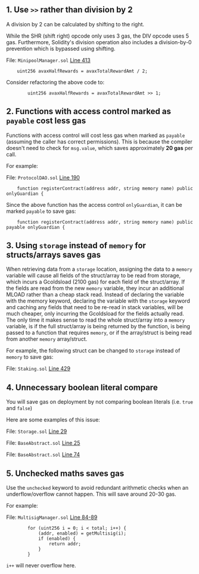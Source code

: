 ## 1. Use `>>` rather than division by 2

A division by 2 can be calculated by shifting to the right.

While the SHR (shift right) opcode only uses 3 gas, the DIV opcode uses 5 gas. Furthermore, Solidity's division operation also includes a division-by-0 prevention which is bypassed using shifting.

File: `MinipoolManager.sol` [Line 413](https://github.com/code-423n4/2022-12-gogopool/blob/main/contracts/contract/MinipoolManager.sol#L413)

```
	uint256 avaxHalfRewards = avaxTotalRewardAmt / 2;
```

Consider refactoring the above code to:

```
        uint256 avaxHalfRewards = avaxTotalRewardAmt >> 1;
```

## 2. Functions with access control marked as `payable` cost less gas

Functions with access control will cost less gas when marked as `payable` (assuming the caller has correct permissions). This is because the compiler doesn't need to check for `msg.value`, which saves approximately **20 gas** per call.

For example:

File: `ProtocolDAO.sol` [Line 190](https://github.com/code-423n4/2022-12-gogopool/blob/main/contracts/contract/ProtocolDAO.sol#L190)

```
	function registerContract(address addr, string memory name) public onlyGuardian {
```

Since the above function has the access control `onlyGuardian`, it can be marked `payable` to save gas:

```
	function registerContract(address addr, string memory name) public payable onlyGuardian {
```

## 3. Using `storage` instead of `memory` for structs/arrays saves gas

When retrieving data from a `storage` location, assigning the data to a `memory` variable will cause all fields of the struct/array to be read from storage, which incurs a Gcoldsload (2100 gas) for each field of the struct/array. If the fields are read from the new `memory` variable, they incur an additional MLOAD rather than a cheap stack read. Instead of declaring the variable with the memory keyword, declaring the variable with the `storage` keyword and caching any fields that need to be re-read in stack variables, will be much cheaper, only incurring the Gcoldsload for the fields actually read. The only time it makes sense to read the whole struct/array into a `memory` variable, is if the full struct/array is being returned by the function, is being passed to a function that requires `memory`, or if the array/struct is being read from another `memory` array/struct.

For example, the following struct can be changed to `storage` instead of `memory` to save gas:

File: `Staking.sol` [Line 429](https://github.com/code-423n4/2022-12-gogopool/blob/main/contracts/contract/Staking.sol#L429)

## 4. Unnecessary boolean literal compare

You will save gas on deployment by not comparing boolean literals (i.e. `true` and `false`)

Here are some examples of this issue:

File: `Storage.sol` [Line 29](https://github.com/code-423n4/2022-12-gogopool/blob/main/contracts/contract/Storage.sol#L29)

File: `BaseAbstract.sol` [Line 25](https://github.com/code-423n4/2022-12-gogopool/blob/main/contracts/contract/BaseAbstract.sol#L25)

File: `BaseAbstract.sol` [Line 74](https://github.com/code-423n4/2022-12-gogopool/blob/main/contracts/contract/BaseAbstract.sol#L74)

## 5. Unchecked maths saves gas

Use the `unchecked` keyword to avoid redundant arithmetic checks when an underflow/overflow cannot happen. This will save around 20-30 gas.

For example:

File: `MultisigManager.sol` [Line 84-89](https://github.com/code-423n4/2022-12-gogopool/blob/main/contracts/contract/MultisigManager.sol#L84-L89)

```
		for (uint256 i = 0; i < total; i++) {
			(addr, enabled) = getMultisig(i);
			if (enabled) {
				return addr;
			}
		}
```

`i++` will never overflow here.
